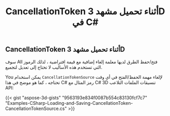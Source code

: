 ﻿---
title: CancellationToken أثناء تحميل مشهد 3D في C#
linktitle: CancellationToken أثناء تحميل مشهد 3D
type: docs
weight: 80
url: /ar/net/cancellationtoken-while-loading-a-3d-scene/
description: You يمكن استخدام ancancellationTokenSource لإلغاء مهمة حفظ/فتح في أي وقت تحتاج مع C# 3D ملف التلاعب وتحويل API.
---
## **CancellationToken أثناء تحميل مشهد 3D**
سوف All فتح/حفظ الطرق لديها معلمة إلغاء إضافية مع قيمة افتراضية ، لذلك الرموز التي تستخدم هذه الأساليب لا تحتاج إلى تعديل لتجميع.

You يمكن استخدام `CancellationTokenSource` لإلغاء مهمة الحفظ/الفتح في أي وقت تحتاجه ، كما هو موضح في هذا C# رمز المثال مع C# 3D تنسيقات الملفات التلاعب API:

{{< gist "aspose-3d-gists" "9563193e834f0087b554c83130fcf7c7" "Examples-CSharp-Loading-and-Saving-CancellationToken-CancellationTokenSource.cs" >}}
